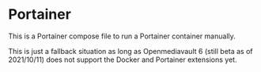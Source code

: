 # Portainer

This is a Portainer compose file to run a Portainer container manually.

This is just a fallback situation as long as Openmediavault 6 (still beta as of 2021/10/11) does
not support the Docker and Portainer extensions yet.

